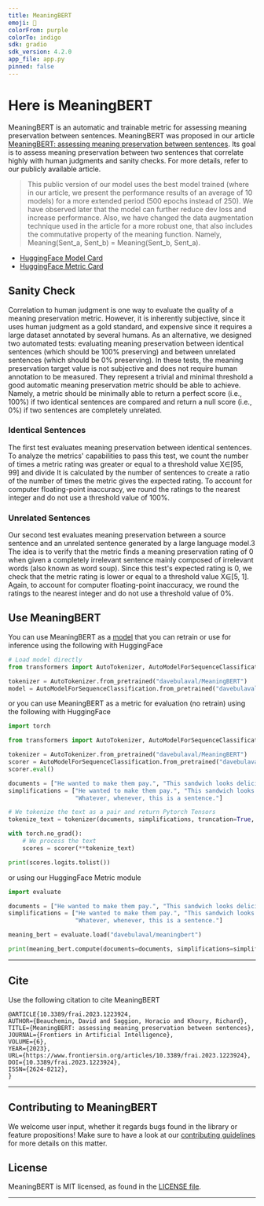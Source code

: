 ```yaml
---
title: MeaningBERT
emoji: 🦀
colorFrom: purple
colorTo: indigo
sdk: gradio
sdk_version: 4.2.0
app_file: app.py
pinned: false
---
```


# Here is MeaningBERT

MeaningBERT is an automatic and trainable metric for assessing meaning preservation between sentences. MeaningBERT was
proposed in our
article [MeaningBERT: assessing meaning preservation between sentences](https://www.frontiersin.org/articles/10.3389/frai.2023.1223924/full).
Its goal is to assess meaning preservation between two sentences that correlate highly with human judgments and sanity
checks. For more details, refer to our publicly available article.

> This public version of our model uses the best model trained (where in our article, we present the performance results
> of an average of 10 models) for a more extended period (500 epochs instead of 250). We have observed later that the
> model can further reduce dev loss and increase performance. Also, we have changed the data augmentation technique used
> in the article for a more robust one, that also includes the commutative property of the meaning function. Namely, Meaning(Sent_a, Sent_b) = Meaning(Sent_b, Sent_a).

- [HuggingFace Model Card](https://huggingface.co/davebulaval/MeaningBERT)
- [HuggingFace Metric Card](https://huggingface.co/spaces/davebulaval/meaningbert)

## Sanity Check

Correlation to human judgment is one way to evaluate the quality of a meaning preservation metric.
However, it is inherently subjective, since it uses human judgment as a gold standard, and expensive since it requires
a large dataset
annotated by several humans. As an alternative, we designed two automated tests: evaluating meaning preservation between
identical sentences (which should be 100% preserving) and between unrelated sentences (which should be 0% preserving).
In these tests, the meaning preservation target value is not subjective and does not require human annotation to
be measured. They represent a trivial and minimal threshold a good automatic meaning preservation metric should be able to
achieve. Namely, a metric should be minimally able to return a perfect score (i.e., 100%) if two identical sentences are
compared and return a null score (i.e., 0%) if two sentences are completely unrelated.

### Identical Sentences

The first test evaluates meaning preservation between identical sentences. To analyze the metrics' capabilities to pass
this test, we count the number of times a metric rating was greater or equal to a threshold value X∈[95, 99] and divide
It is calculated by the number of sentences to create a ratio of the number of times the metric gives the expected rating. To account
for computer floating-point inaccuracy, we round the ratings to the nearest integer and do not use a threshold value of
100%.

### Unrelated Sentences

Our second test evaluates meaning preservation between a source sentence and an unrelated sentence generated by a large
language model.3 The idea is to verify that the metric finds a meaning preservation rating of 0 when given a completely
irrelevant sentence mainly composed of irrelevant words (also known as word soup). Since this test's expected rating is
0, we check that the metric rating is lower or equal to a threshold value X∈[5, 1].
Again, to account for computer floating-point inaccuracy, we round the ratings to the nearest integer and do not use
a threshold value of 0%.

## Use MeaningBERT

You can use MeaningBERT as a [model](https://huggingface.co/davebulaval/MeaningBERT) that you can retrain or use for
inference using the following with HuggingFace

```python
# Load model directly
from transformers import AutoTokenizer, AutoModelForSequenceClassification

tokenizer = AutoTokenizer.from_pretrained("davebulaval/MeaningBERT")
model = AutoModelForSequenceClassification.from_pretrained("davebulaval/MeaningBERT")
```

or you can use MeaningBERT as a metric for evaluation (no retrain) using the following with HuggingFace

```python
import torch

from transformers import AutoTokenizer, AutoModelForSequenceClassification

tokenizer = AutoTokenizer.from_pretrained("davebulaval/MeaningBERT")
scorer = AutoModelForSequenceClassification.from_pretrained("davebulaval/MeaningBERT")
scorer.eval()

documents = ["He wanted to make them pay.", "This sandwich looks delicious.", "He wants to eat."]
simplifications = ["He wanted to make them pay.", "This sandwich looks delicious.",
                   "Whatever, whenever, this is a sentence."]

# We tokenize the text as a pair and return Pytorch Tensors
tokenize_text = tokenizer(documents, simplifications, truncation=True, padding=True, return_tensors="pt")

with torch.no_grad():
    # We process the text
    scores = scorer(**tokenize_text)

print(scores.logits.tolist())
```

or using our HuggingFace Metric module

```python
import evaluate

documents = ["He wanted to make them pay.", "This sandwich looks delicious.", "He wants to eat."]
simplifications = ["He wanted to make them pay.", "This sandwich looks delicious.",
                   "Whatever, whenever, this is a sentence."]

meaning_bert = evaluate.load("davebulaval/meaningbert")

print(meaning_bert.compute(documents=documents, simplifications=simplifications))
```


------------------

## Cite

Use the following citation to cite MeaningBERT

```
@ARTICLE{10.3389/frai.2023.1223924,
AUTHOR={Beauchemin, David and Saggion, Horacio and Khoury, Richard},    
TITLE={MeaningBERT: assessing meaning preservation between sentences},      
JOURNAL={Frontiers in Artificial Intelligence},      
VOLUME={6},           
YEAR={2023},      
URL={https://www.frontiersin.org/articles/10.3389/frai.2023.1223924},       
DOI={10.3389/frai.2023.1223924},      
ISSN={2624-8212},   
}
```

------------------

## Contributing to MeaningBERT

We welcome user input, whether it regards bugs found in the library or feature propositions! Make sure to have a
look at our [contributing guidelines](https://github.com/GRAAL-Research/MeaningBERT/blob/main/.github/CONTRIBUTING.md)
for more details on this matter.

## License

MeaningBERT is MIT licensed, as found in
the [LICENSE file](https://github.com/GRAAL-Research/risc/blob/main/LICENSE).

------------------
